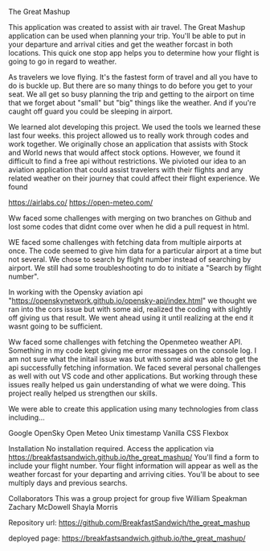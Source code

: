 The Great Mashup

This application was created to assist with air travel. 
The Great Mashup application can be used when planning your trip.
You'll be able to put in your departure and arrival cities and get 
the weather forcast in both locations. This quick one stop app helps
you to determine how your flight is going to go in regard to weather.

As travelers we love flying. It's the fastest form of travel and all you
have to do is buckle up. But there are so many things to do before you get 
to your seat. We all get so busy planning the trip and getting to the airport
on time that we forget about "small" but "big" things like the weather. 
And if you're caught off guard you could be sleeping in airport.

We learned alot developing this project. We used the tools we learned these last four weeks.
this project allowed us to really work through codes and work together.
We originally chose an application that assists with Stock and World news that would affect stock options. However, we found it
difficult to find a free api without restrictions. We pivioted our idea to an aviation application that could assist travelers with their flights and 
any related weather on their journey that could affect their flight experience. We found

https://airlabs.co/
https://open-meteo.com/

Ww faced some challenges with merging on two branches on Github and lost some codes that didnt come over when he did a pull request in 
html.

WE faced some challenges with fetching data from multiple airports at once. The code seemed to give him data for a particular airport at a time
but not several. We chose to search by flight number instead of searching by airport. We still had some troubleshooting to do to initiate a "Search
by flight number".

In working with the Opensky aviation api "https://openskynetwork.github.io/opensky-api/index.html" we thought we ran into the cors issue but with some aid, realized the coding with slightly off giving us that 
result. We went ahead using it until realizing at the end it wasnt going to be sufficient.

Ww faced some challenges with fetching the Openmeteo weather API. Something in my code kept giving me error messages on the console log.
I am not sure what the initail issue was but with some aid was able to get the api successfully fetching information. 
We faced several personal challenges as well with out VS code and other applications. But working through these issues really helped us
gain understanding of what we were doing. This project really helped us strengthen our skills. 

We were able to create this application using many technologies
from class including...

Google
OpenSky 
Open Meteo
Unix timestamp
Vanilla CSS
Flexbox

Installation
No installation required. Access the application via 
https://breakfastsandwich.github.io/the_great_mashup/
You'll find a form to include your flight number. 
Your flight information will appear as well as the weather forcast
for your departing and arriving cities. 
You'll be about to see multiply days and previous searchs.

Collaborators 
This was a group project for group five
William Speakman
Zachary McDowell
Shayla Morris

Repository url:
https://github.com/BreakfastSandwich/the_great_mashup

deployed page:
https://breakfastsandwich.github.io/the_great_mashup/